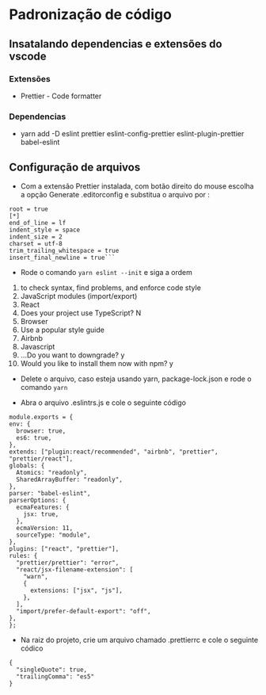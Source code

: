 # Padronização de código

## Insatalando dependencias e extensões do vscode

### Extensões

- Prettier - Code formatter

### Dependencias

- yarn add -D eslint prettier eslint-config-prettier eslint-plugin-prettier babel-eslint

## Configuração de arquivos

- Com a extensão Prettier instalada, com botão direito do mouse escolha a opção
  Generate .editorconfig e substitua o arquivo por :

````
root = true
[*]
end_of_line = lf
indent_style = space
indent_size = 2
charset = utf-8
trim_trailing_whitespace = true
insert_final_newline = true```
````

- Rode o comando `yarn eslint --init` e siga a ordem

1. to check syntax, find problems, and enforce code style
2. JavaScript modules (import/export)
3. React
4. Does your project use TypeScript? N
5. Browser
6. Use a popular style guide
7. Airbnb
8. Javascript
9. ...Do you want to downgrade? y
10. Would you like to install them now with npm? y

- Delete o arquivo, caso esteja usando yarn, package-lock.json e rode o comando `yarn`

- Abra o arquivo .eslintrs.js e cole o seguinte código

```
module.exports = {
env: {
  browser: true,
  es6: true,
},
extends: ["plugin:react/recommended", "airbnb", "prettier", "prettier/react"],
globals: {
  Atomics: "readonly",
  SharedArrayBuffer: "readonly",
},
parser: "babel-eslint",
parserOptions: {
  ecmaFeatures: {
    jsx: true,
  },
  ecmaVersion: 11,
  sourceType: "module",
},
plugins: ["react", "prettier"],
rules: {
  "prettier/prettier": "error",
  "react/jsx-filename-extension": [
    "warn",
    {
      extensions: ["jsx", "js"],
    },
  ],
  "import/prefer-default-export": "off",
},
};
```

- Na raiz do projeto, crie um arquivo chamado .prettierrc e cole o seguinte códico

```
{
  "singleQuote": true,
  "trailingComma": "es5"
}

```
